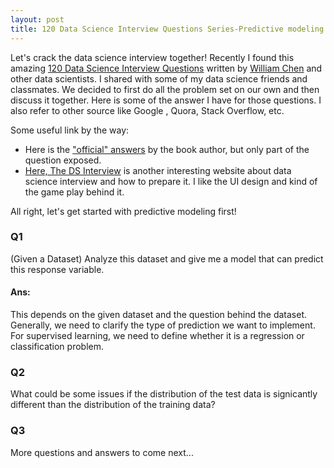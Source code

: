 ```yaml
---
layout: post
title: 120 Data Science Interview Questions Series-Predictive modeling
---
```


Let's crack the data science interview together! Recently I found this amazing [120 Data Science Interview Questions](http://www.datasciencequestions.com) written by [William Chen](http://www.wzchen.com) and other data scientists. I shared with some of my data science friends and classmates. We decided to first do all the problem set on our own and then discuss it together. Here is some of the answer I have for those questions. I also refer to other source like Google , Quora, Stack Overflow, etc.

Some useful link by the way:
- Here is the ["official" answers](https://datascienceinterview.quora.com/Answers-1) by the book author, but only part of the question exposed. 
- [Here, The DS Interview](https://www.thedsinterview.com) is another interesting website about data science interview and how to prepare it. I like the UI design and kind of the game play behind it.

All right, let's get started with predictive modeling first!

### Q1

(Given a Dataset) Analyze this dataset and give me a model that can predict this response variable.

#### Ans:
This depends on the given dataset and the question behind the dataset. Generally, we need to clarify the type of prediction we want to implement. For supervised learning, we need to define whether it is a regression or classification problem.

### Q2
What could be some issues if the distribution of the test data is signicantly different than the distribution of the training data? 

### Q3


More questions and answers to come next...